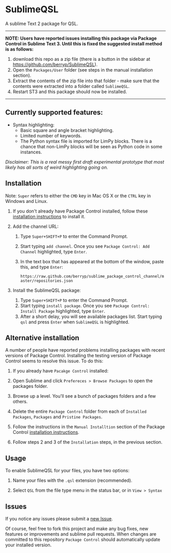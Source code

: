 SublimeQSL
==========

A sublime Text 2 package for QSL.

----

**NOTE: Users have reported issues installing this package via Package Control in Sublime Text 3. Until this is fixed the suggested install method is as follows:**

  1. download this repo as a zip file (there is a button in the sidebar at https://github.com/berryp/SublimeQSL).
  2. Open the `Packages/User` folder (see steps in the manual installation section).
  3. Extract the contents of the zip file into that folder - make sure that the contents were extracted into a folder called `SublimeQSL`.
  4. Restart ST3 and this package should now be installed.

----

Currently supported features:
-----------------------------

- Syntax highlighting:
  - Basic square and angle bracket highlighting.
  - Limited number of keywords.
  - The Python syntax file is imported for LimPy blocks. There is a chance
    that non-LimPy blocks will be seen as Python code in some instances.

*Disclaimer: This is a real messy first draft experimental prototype that
             most likely has all sorts of weird highlighting going on.*

Installation
------------

Note: ``Super`` refers to either the ``CMD`` key in Mac OS X or the ``CTRL``
    key in Windows and Linux.

1. If you don't already have Package Control installed, follow these
   [installation instructions](http://wbond.net/sublime_packages/package_control/installation)
   to install it.

2. Add the channel URL:


    1. Type ``Super+SHIFT+P`` to enter the Command Prompt.
    2. Start typing ``add channel``. Once you see ``Package Control: Add Channel``
       highlighted, type ``Enter``.
    4. In the text box that has appeared at the bottom of the window,
       paste this, and type ``Enter``:

       ``https://raw.github.com/berryp/sublime_package_control_channel/master/repositories.json``

3. Install the SublimeQSL package:

    1. Type ``Super+SHIFT+P`` to enter the Command Prompt.
    2. Start typing ``install package``. Once you see ``Package Control: Install Package``
       highlighted, type ``Enter``.
    3. After a short delay, you will see available packages list. Start typing ``qsl``
       and press ``Enter`` when ``SublimeQSL`` is highlighted.


Alternative installation
------------------------

A number of people have reported problems installing packages with recent versions
of Package Control. Installing the testing version of Package Control seems to
resolve this issue. To do this:

1. If you already have `Pacakge Control` installed:
  1. Open Sublime and click `Prefereces > Browse Packages` to open the packages folder.
  2. Browse up a level. You'll see a bunch of packages folders and a few others.
  3. Delete the entire `Package Control` folder from each of `Installed Packages`,
     `Packages` and `Pristine Packages`.

4. Follow the instructions in the `Manual Installtion` section of the Package Control
   [installation instructions](http://wbond.net/sublime_packages/package_control/installation).

5. Follow steps 2 and 3 of the `Installation` steps, in the previous section.


Usage
-----

To enable SublimeQSL for your files, you have two options:

1. Name your files with the ``.qsl`` extension (recommended).

2. Select ``QSL`` from the file type menu in the status bar, or in ``View > Syntax``


Issues
------

If you notice any issues please submit a
[new Issue](https://github.com/berryp/SublimeQSL/issues).

Of course, feel free to fork this project and make any bug fixes, new features or
improvements and sublime pull requests. When changes are committed to this repository
`Package Control` should automatically update your installed version.
